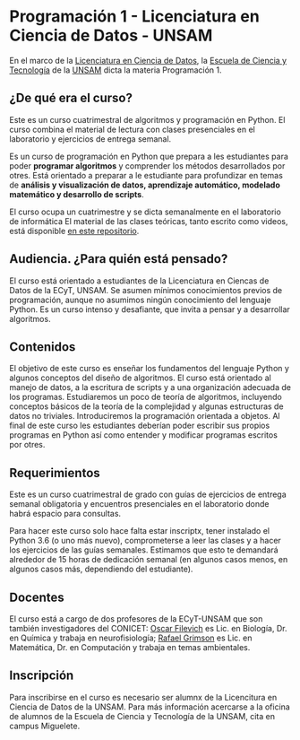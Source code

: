 # Programación 1 - Licenciatura en Ciencia de Datos - UNSAM

En el marco de la [Licenciatura en Ciencia de Datos](https://www.unsam.edu.ar/escuelas/ciencia/661/ciencia/ciencia-de-datos), 
la [Escuela de Ciencia y Tecnología](http://www.unsam.edu.ar/escuelas/ciencia/) de la [UNSAM](https://www.unsam.edu.ar/) dicta la materia Programación 1.

## ¿De qué era el curso?
Este es un curso cuatrimestral de algoritmos y programación en Python.
El curso combina el material de lectura con clases presenciales en el laboratorio y ejercicios de entrega semanal.

Es un curso de programación en Python que prepara a les estudiantes
para poder **programar algoritmos** y comprender los métodos
desarrollados por otres. Está orientado a preparar a le estudiante para
profundizar en temas de **análisis y visualización de datos, aprendizaje automático, modelado matemático y desarrollo de scripts**.

El curso ocupa un cuatrimestre y se dicta semanalmente en el laboratorio de informática
El material de las clases teóricas, tanto escrito como videos, está disponible [en este repositorio](https://github.com/python-unsam/programacion1/blob/master/Notas/index.md).


## Audiencia. ¿Para quién está pensado?
El curso está orientado a estudiantes de la Licenciatura en Ciencas de Datos de la ECyT, UNSAM. Se asumen mínimos
conocimientos previos de programación, aunque no asumimos ningún conocimiento del lenguaje Python. 
Es un curso intenso y desafiante, que invita a pensar y a desarrollar algoritmos.


## Contenidos
El objetivo de este curso es enseñar los fundamentos del lenguaje
Python y algunos conceptos del diseño de algoritmos. El curso está orientado al manejo de datos, a la escritura de scripts y a una organización adecuada de los programas. Estudiaremos un poco de teoría de algoritmos, incluyendo conceptos básicos de la teoría de la complejidad y algunas estructuras de datos no triviales. Introduciremos la programación orientada a objetos. Al final de este curso les estudiantes deberían poder escribir sus propios programas en Python así como entender y modificar programas escritos por otres.

## Requerimientos
Este es un curso cuatrimestral de grado con guías de ejercicios de entrega semanal 
obligatoria y encuentros presenciales en el laboratorio donde 
habrá espacio para consultas. 

Para hacer este curso solo hace falta estar inscriptx, tener instalado el Python 3.6
(o uno más nuevo), comprometerse a leer las clases y a hacer los 
ejercicios de las guías semanales. Estimamos que esto te demandará alrededor de 15 horas de
dedicación semanal (en algunos casos menos, en algunos casos más, dependiendo del estudiante). 


## Docentes
El curso está a cargo de dos profesores de la ECyT-UNSAM que son también 
investigadores del CONICET: [Oscar Filevich](http://labning.com.ar/#nosotros) es Lic. en Biología, 
Dr. en Química y trabaja en neurofisiología; [Rafael Grimson](http://investigadores.unsam.edu.ar/es/investigador/407/Grimson-Rafael) es Lic. en Matemática, Dr. en Computación y trabaja en temas ambientales. 

## Inscripción
Para inscribirse en el curso es necesario ser alumnx de la Licencitura en Ciencia de Datos de la UNSAM. Para más información acercarse a la oficina de alumnos de la Escuela de Ciencia y Tecnología de la UNSAM, cita en campus Miguelete.
